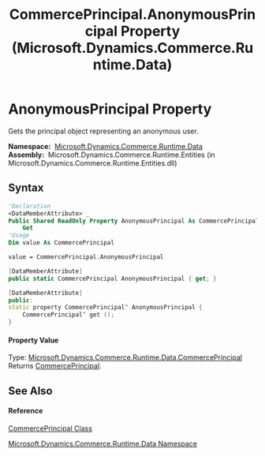 ﻿---
title: CommercePrincipal.AnonymousPrincipal Property  (Microsoft.Dynamics.Commerce.Runtime.Data)
TOCTitle: AnonymousPrincipal Property
ms:assetid: P:Microsoft.Dynamics.Commerce.Runtime.Data.CommercePrincipal.AnonymousPrincipal
ms:mtpsurl: https://technet.microsoft.com/en-us/library/microsoft.dynamics.commerce.runtime.data.commerceprincipal.anonymousprincipal(v=AX.60)
ms:contentKeyID: 62201743
ms.date: 05/18/2015
mtps_version: v=AX.60
f1_keywords:
- Microsoft.Dynamics.Commerce.Runtime.Data.CommercePrincipal.AnonymousPrincipal
dev_langs:
- CSharp
- C++
- VB
---

# AnonymousPrincipal Property

Gets the principal object representing an anonymous user.

**Namespace:**  [Microsoft.Dynamics.Commerce.Runtime.Data](microsoft-dynamics-commerce-runtime-data-namespace.md)  
**Assembly:**  Microsoft.Dynamics.Commerce.Runtime.Entities (in Microsoft.Dynamics.Commerce.Runtime.Entities.dll)

## Syntax

``` vb
'Declaration
<DataMemberAttribute> _
Public Shared ReadOnly Property AnonymousPrincipal As CommercePrincipal
    Get
'Usage
Dim value As CommercePrincipal

value = CommercePrincipal.AnonymousPrincipal
```

``` csharp
[DataMemberAttribute]
public static CommercePrincipal AnonymousPrincipal { get; }
```

``` c++
[DataMemberAttribute]
public:
static property CommercePrincipal^ AnonymousPrincipal {
    CommercePrincipal^ get ();
}
```

#### Property Value

Type: [Microsoft.Dynamics.Commerce.Runtime.Data.CommercePrincipal](commerceprincipal-class-microsoft-dynamics-commerce-runtime-data.md)  
Returns [CommercePrincipal](commerceprincipal-class-microsoft-dynamics-commerce-runtime-data.md).  

## See Also

#### Reference

[CommercePrincipal Class](commerceprincipal-class-microsoft-dynamics-commerce-runtime-data.md)

[Microsoft.Dynamics.Commerce.Runtime.Data Namespace](microsoft-dynamics-commerce-runtime-data-namespace.md)

